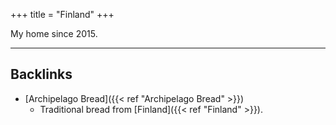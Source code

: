 +++
title = "Finland"
+++


My home since 2015.

---
## Backlinks
* [Archipelago Bread]({{< ref "Archipelago Bread" >}})
	* Traditional bread from [Finland]({{< ref "Finland" >}}).

